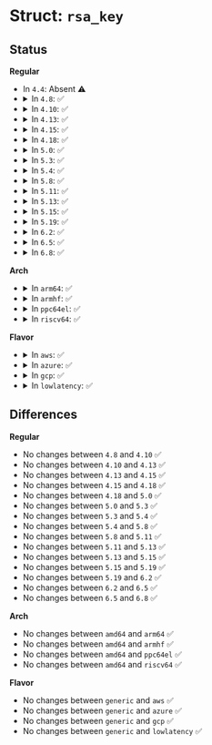 # Struct: <code>rsa_key</code>

## Status
<b>Regular</b>
<ul>
<li>
In <code>4.4</code>: Absent ⚠️
</li>
<li>
<details>
<summary>In <code>4.8</code>: ✅</summary>

```c
struct rsa_key {
    const u8 *n;
    const u8 *e;
    const u8 *d;
    const u8 *p;
    const u8 *q;
    const u8 *dp;
    const u8 *dq;
    const u8 *qinv;
    size_t n_sz;
    size_t e_sz;
    size_t d_sz;
    size_t p_sz;
    size_t q_sz;
    size_t dp_sz;
    size_t dq_sz;
    size_t qinv_sz;
};
```
</details>
</li>
<li>
<details>
<summary>In <code>4.10</code>: ✅</summary>

```c
struct rsa_key {
    const u8 *n;
    const u8 *e;
    const u8 *d;
    const u8 *p;
    const u8 *q;
    const u8 *dp;
    const u8 *dq;
    const u8 *qinv;
    size_t n_sz;
    size_t e_sz;
    size_t d_sz;
    size_t p_sz;
    size_t q_sz;
    size_t dp_sz;
    size_t dq_sz;
    size_t qinv_sz;
};
```
</details>
</li>
<li>
<details>
<summary>In <code>4.13</code>: ✅</summary>

```c
struct rsa_key {
    const u8 *n;
    const u8 *e;
    const u8 *d;
    const u8 *p;
    const u8 *q;
    const u8 *dp;
    const u8 *dq;
    const u8 *qinv;
    size_t n_sz;
    size_t e_sz;
    size_t d_sz;
    size_t p_sz;
    size_t q_sz;
    size_t dp_sz;
    size_t dq_sz;
    size_t qinv_sz;
};
```
</details>
</li>
<li>
<details>
<summary>In <code>4.15</code>: ✅</summary>

```c
struct rsa_key {
    const u8 *n;
    const u8 *e;
    const u8 *d;
    const u8 *p;
    const u8 *q;
    const u8 *dp;
    const u8 *dq;
    const u8 *qinv;
    size_t n_sz;
    size_t e_sz;
    size_t d_sz;
    size_t p_sz;
    size_t q_sz;
    size_t dp_sz;
    size_t dq_sz;
    size_t qinv_sz;
};
```
</details>
</li>
<li>
<details>
<summary>In <code>4.18</code>: ✅</summary>

```c
struct rsa_key {
    const u8 *n;
    const u8 *e;
    const u8 *d;
    const u8 *p;
    const u8 *q;
    const u8 *dp;
    const u8 *dq;
    const u8 *qinv;
    size_t n_sz;
    size_t e_sz;
    size_t d_sz;
    size_t p_sz;
    size_t q_sz;
    size_t dp_sz;
    size_t dq_sz;
    size_t qinv_sz;
};
```
</details>
</li>
<li>
<details>
<summary>In <code>5.0</code>: ✅</summary>

```c
struct rsa_key {
    const u8 *n;
    const u8 *e;
    const u8 *d;
    const u8 *p;
    const u8 *q;
    const u8 *dp;
    const u8 *dq;
    const u8 *qinv;
    size_t n_sz;
    size_t e_sz;
    size_t d_sz;
    size_t p_sz;
    size_t q_sz;
    size_t dp_sz;
    size_t dq_sz;
    size_t qinv_sz;
};
```
</details>
</li>
<li>
<details>
<summary>In <code>5.3</code>: ✅</summary>

```c
struct rsa_key {
    const u8 *n;
    const u8 *e;
    const u8 *d;
    const u8 *p;
    const u8 *q;
    const u8 *dp;
    const u8 *dq;
    const u8 *qinv;
    size_t n_sz;
    size_t e_sz;
    size_t d_sz;
    size_t p_sz;
    size_t q_sz;
    size_t dp_sz;
    size_t dq_sz;
    size_t qinv_sz;
};
```
</details>
</li>
<li>
<details>
<summary>In <code>5.4</code>: ✅</summary>

```c
struct rsa_key {
    const u8 *n;
    const u8 *e;
    const u8 *d;
    const u8 *p;
    const u8 *q;
    const u8 *dp;
    const u8 *dq;
    const u8 *qinv;
    size_t n_sz;
    size_t e_sz;
    size_t d_sz;
    size_t p_sz;
    size_t q_sz;
    size_t dp_sz;
    size_t dq_sz;
    size_t qinv_sz;
};
```
</details>
</li>
<li>
<details>
<summary>In <code>5.8</code>: ✅</summary>

```c
struct rsa_key {
    const u8 *n;
    const u8 *e;
    const u8 *d;
    const u8 *p;
    const u8 *q;
    const u8 *dp;
    const u8 *dq;
    const u8 *qinv;
    size_t n_sz;
    size_t e_sz;
    size_t d_sz;
    size_t p_sz;
    size_t q_sz;
    size_t dp_sz;
    size_t dq_sz;
    size_t qinv_sz;
};
```
</details>
</li>
<li>
<details>
<summary>In <code>5.11</code>: ✅</summary>

```c
struct rsa_key {
    const u8 *n;
    const u8 *e;
    const u8 *d;
    const u8 *p;
    const u8 *q;
    const u8 *dp;
    const u8 *dq;
    const u8 *qinv;
    size_t n_sz;
    size_t e_sz;
    size_t d_sz;
    size_t p_sz;
    size_t q_sz;
    size_t dp_sz;
    size_t dq_sz;
    size_t qinv_sz;
};
```
</details>
</li>
<li>
<details>
<summary>In <code>5.13</code>: ✅</summary>

```c
struct rsa_key {
    const u8 *n;
    const u8 *e;
    const u8 *d;
    const u8 *p;
    const u8 *q;
    const u8 *dp;
    const u8 *dq;
    const u8 *qinv;
    size_t n_sz;
    size_t e_sz;
    size_t d_sz;
    size_t p_sz;
    size_t q_sz;
    size_t dp_sz;
    size_t dq_sz;
    size_t qinv_sz;
};
```
</details>
</li>
<li>
<details>
<summary>In <code>5.15</code>: ✅</summary>

```c
struct rsa_key {
    const u8 *n;
    const u8 *e;
    const u8 *d;
    const u8 *p;
    const u8 *q;
    const u8 *dp;
    const u8 *dq;
    const u8 *qinv;
    size_t n_sz;
    size_t e_sz;
    size_t d_sz;
    size_t p_sz;
    size_t q_sz;
    size_t dp_sz;
    size_t dq_sz;
    size_t qinv_sz;
};
```
</details>
</li>
<li>
<details>
<summary>In <code>5.19</code>: ✅</summary>

```c
struct rsa_key {
    const u8 *n;
    const u8 *e;
    const u8 *d;
    const u8 *p;
    const u8 *q;
    const u8 *dp;
    const u8 *dq;
    const u8 *qinv;
    size_t n_sz;
    size_t e_sz;
    size_t d_sz;
    size_t p_sz;
    size_t q_sz;
    size_t dp_sz;
    size_t dq_sz;
    size_t qinv_sz;
};
```
</details>
</li>
<li>
<details>
<summary>In <code>6.2</code>: ✅</summary>

```c
struct rsa_key {
    const u8 *n;
    const u8 *e;
    const u8 *d;
    const u8 *p;
    const u8 *q;
    const u8 *dp;
    const u8 *dq;
    const u8 *qinv;
    size_t n_sz;
    size_t e_sz;
    size_t d_sz;
    size_t p_sz;
    size_t q_sz;
    size_t dp_sz;
    size_t dq_sz;
    size_t qinv_sz;
};
```
</details>
</li>
<li>
<details>
<summary>In <code>6.5</code>: ✅</summary>

```c
struct rsa_key {
    const u8 *n;
    const u8 *e;
    const u8 *d;
    const u8 *p;
    const u8 *q;
    const u8 *dp;
    const u8 *dq;
    const u8 *qinv;
    size_t n_sz;
    size_t e_sz;
    size_t d_sz;
    size_t p_sz;
    size_t q_sz;
    size_t dp_sz;
    size_t dq_sz;
    size_t qinv_sz;
};
```
</details>
</li>
<li>
<details>
<summary>In <code>6.8</code>: ✅</summary>

```c
struct rsa_key {
    const u8 *n;
    const u8 *e;
    const u8 *d;
    const u8 *p;
    const u8 *q;
    const u8 *dp;
    const u8 *dq;
    const u8 *qinv;
    size_t n_sz;
    size_t e_sz;
    size_t d_sz;
    size_t p_sz;
    size_t q_sz;
    size_t dp_sz;
    size_t dq_sz;
    size_t qinv_sz;
};
```
</details>
</li>
</ul>
<b>Arch</b>
<ul>
<li>
<details>
<summary>In <code>arm64</code>: ✅</summary>

```c
struct rsa_key {
    const u8 *n;
    const u8 *e;
    const u8 *d;
    const u8 *p;
    const u8 *q;
    const u8 *dp;
    const u8 *dq;
    const u8 *qinv;
    size_t n_sz;
    size_t e_sz;
    size_t d_sz;
    size_t p_sz;
    size_t q_sz;
    size_t dp_sz;
    size_t dq_sz;
    size_t qinv_sz;
};
```
</details>
</li>
<li>
<details>
<summary>In <code>armhf</code>: ✅</summary>

```c
struct rsa_key {
    const u8 *n;
    const u8 *e;
    const u8 *d;
    const u8 *p;
    const u8 *q;
    const u8 *dp;
    const u8 *dq;
    const u8 *qinv;
    size_t n_sz;
    size_t e_sz;
    size_t d_sz;
    size_t p_sz;
    size_t q_sz;
    size_t dp_sz;
    size_t dq_sz;
    size_t qinv_sz;
};
```
</details>
</li>
<li>
<details>
<summary>In <code>ppc64el</code>: ✅</summary>

```c
struct rsa_key {
    const u8 *n;
    const u8 *e;
    const u8 *d;
    const u8 *p;
    const u8 *q;
    const u8 *dp;
    const u8 *dq;
    const u8 *qinv;
    size_t n_sz;
    size_t e_sz;
    size_t d_sz;
    size_t p_sz;
    size_t q_sz;
    size_t dp_sz;
    size_t dq_sz;
    size_t qinv_sz;
};
```
</details>
</li>
<li>
<details>
<summary>In <code>riscv64</code>: ✅</summary>

```c
struct rsa_key {
    const u8 *n;
    const u8 *e;
    const u8 *d;
    const u8 *p;
    const u8 *q;
    const u8 *dp;
    const u8 *dq;
    const u8 *qinv;
    size_t n_sz;
    size_t e_sz;
    size_t d_sz;
    size_t p_sz;
    size_t q_sz;
    size_t dp_sz;
    size_t dq_sz;
    size_t qinv_sz;
};
```
</details>
</li>
</ul>
<b>Flavor</b>
<ul>
<li>
<details>
<summary>In <code>aws</code>: ✅</summary>

```c
struct rsa_key {
    const u8 *n;
    const u8 *e;
    const u8 *d;
    const u8 *p;
    const u8 *q;
    const u8 *dp;
    const u8 *dq;
    const u8 *qinv;
    size_t n_sz;
    size_t e_sz;
    size_t d_sz;
    size_t p_sz;
    size_t q_sz;
    size_t dp_sz;
    size_t dq_sz;
    size_t qinv_sz;
};
```
</details>
</li>
<li>
<details>
<summary>In <code>azure</code>: ✅</summary>

```c
struct rsa_key {
    const u8 *n;
    const u8 *e;
    const u8 *d;
    const u8 *p;
    const u8 *q;
    const u8 *dp;
    const u8 *dq;
    const u8 *qinv;
    size_t n_sz;
    size_t e_sz;
    size_t d_sz;
    size_t p_sz;
    size_t q_sz;
    size_t dp_sz;
    size_t dq_sz;
    size_t qinv_sz;
};
```
</details>
</li>
<li>
<details>
<summary>In <code>gcp</code>: ✅</summary>

```c
struct rsa_key {
    const u8 *n;
    const u8 *e;
    const u8 *d;
    const u8 *p;
    const u8 *q;
    const u8 *dp;
    const u8 *dq;
    const u8 *qinv;
    size_t n_sz;
    size_t e_sz;
    size_t d_sz;
    size_t p_sz;
    size_t q_sz;
    size_t dp_sz;
    size_t dq_sz;
    size_t qinv_sz;
};
```
</details>
</li>
<li>
<details>
<summary>In <code>lowlatency</code>: ✅</summary>

```c
struct rsa_key {
    const u8 *n;
    const u8 *e;
    const u8 *d;
    const u8 *p;
    const u8 *q;
    const u8 *dp;
    const u8 *dq;
    const u8 *qinv;
    size_t n_sz;
    size_t e_sz;
    size_t d_sz;
    size_t p_sz;
    size_t q_sz;
    size_t dp_sz;
    size_t dq_sz;
    size_t qinv_sz;
};
```
</details>
</li>
</ul>

## Differences
<b>Regular</b>
<ul>
<li>
No changes between <code>4.8</code> and <code>4.10</code> ✅
</li>
<li>
No changes between <code>4.10</code> and <code>4.13</code> ✅
</li>
<li>
No changes between <code>4.13</code> and <code>4.15</code> ✅
</li>
<li>
No changes between <code>4.15</code> and <code>4.18</code> ✅
</li>
<li>
No changes between <code>4.18</code> and <code>5.0</code> ✅
</li>
<li>
No changes between <code>5.0</code> and <code>5.3</code> ✅
</li>
<li>
No changes between <code>5.3</code> and <code>5.4</code> ✅
</li>
<li>
No changes between <code>5.4</code> and <code>5.8</code> ✅
</li>
<li>
No changes between <code>5.8</code> and <code>5.11</code> ✅
</li>
<li>
No changes between <code>5.11</code> and <code>5.13</code> ✅
</li>
<li>
No changes between <code>5.13</code> and <code>5.15</code> ✅
</li>
<li>
No changes between <code>5.15</code> and <code>5.19</code> ✅
</li>
<li>
No changes between <code>5.19</code> and <code>6.2</code> ✅
</li>
<li>
No changes between <code>6.2</code> and <code>6.5</code> ✅
</li>
<li>
No changes between <code>6.5</code> and <code>6.8</code> ✅
</li>
</ul>
<b>Arch</b>
<ul>
<li>
No changes between <code>amd64</code> and <code>arm64</code> ✅
</li>
<li>
No changes between <code>amd64</code> and <code>armhf</code> ✅
</li>
<li>
No changes between <code>amd64</code> and <code>ppc64el</code> ✅
</li>
<li>
No changes between <code>amd64</code> and <code>riscv64</code> ✅
</li>
</ul>
<b>Flavor</b>
<ul>
<li>
No changes between <code>generic</code> and <code>aws</code> ✅
</li>
<li>
No changes between <code>generic</code> and <code>azure</code> ✅
</li>
<li>
No changes between <code>generic</code> and <code>gcp</code> ✅
</li>
<li>
No changes between <code>generic</code> and <code>lowlatency</code> ✅
</li>
</ul>
